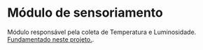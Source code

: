 <h1> Módulo de sensoriamento </h1>
<p>
Módulo responsável pela coleta de Temperatura e Luminosidade. <br />
<a href="https://www.hackster.io/arjun/nrf24l01-with-attiny85-3-pins-74a1f2">Fundamentado neste projeto.</a>. <br/>
</p>
